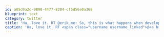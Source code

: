 ```yaml
---
id: a05d9a2c-9890-4477-8204-cf5d56e0a368
blueprint: text
category: twitter
title: "Ha, love it. RT @erik_me: So, this is what happens when developers don't remove their test data… i.imgur.com/KQrPb.jpg"
caption: 'Ha, love it. RT <span class="username username_linked">@<a href="https://twitter.com/erik_me" title="Erik ME">erik_me</a></span>: So, this is what happens when developers don''t remove their test data… <a href="http://i.imgur.com/KQrPb.jpg" title="http://i.imgur.com/KQrPb.jpg" class="link link_untco">i.imgur.com/KQrPb.jpg</a>'
---
```

